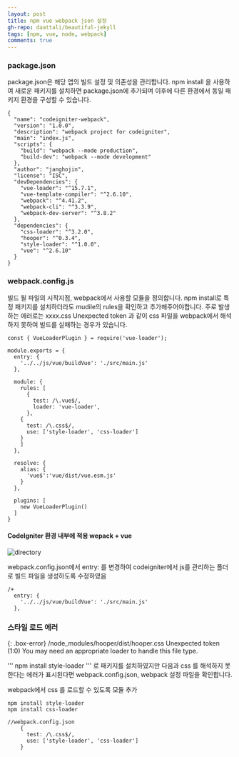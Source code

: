```yaml
---  
layout: post
title: npm vue webpack json 설정
gh-repo: daattali/beautiful-jekyll
tags: [npm, vue, node, webpack]
comments: true
---  
```


### package.json
package.json은 해당 앱의 빌드 설정 및 의존성을 관리합니다. npm install 을 사용하여 새로운 패키지를 설치하면 package.json에 추가되며 이후에 다른 환경에서 동일 패키지 환경을 구성할 수 있습니다.

~~~
{
  "name": "codeigniter-webpack",
  "version": "1.0.0",
  "description": "webpack project for codeigniter",
  "main": "index.js",
  "scripts": {
    "build": "webpack --mode production",
    "build-dev": "webpack --mode development"
  },
  "author": "janghojin",
  "license": "ISC",
  "devDependencies": {
    "vue-loader": "^15.7.1",
    "vue-template-compiler": "^2.6.10",
    "webpack": "^4.41.2",
    "webpack-cli": "^3.3.9",
    "webpack-dev-server": "^3.8.2"
  },
  "dependencies": {
    "css-loader": "^3.2.0",
    "hooper": "^0.3.4",
    "style-loader": "^1.0.0",
    "vue": "^2.6.10"
  }
}
~~~


### webpack.config.js
빌드 될 파일의 시작지점, webpack에서 사용할 모듈을 정의합니다. npm install로 특정 패키지를 설치하더라도 mudile의 rules을 확인하고 추가해주어야합니다. 주로 발생하는 에러로는 xxxx.css Unexpected token 과 같이 css 파일을 webpack에서 해석하지 못하여 빌드를 실패하는 경우가 있습니다.

~~~
const { VueLoaderPlugin } = require('vue-loader');

module.exports = {
  entry: {
    '../../js/vue/buildVue': './src/main.js'
  },

  module: {
    rules: [
      {
        test: /\.vue$/,
        loader: 'vue-loader',
      },
    {
      test: /\.css$/,
      use: ['style-loader', 'css-loader']
    }
    ]
  },

  resolve: {
    alias: {
      'vue$':'vue/dist/vue.esm.js'
    }
  },

  plugins: [
    new VueLoaderPlugin()
  ]
}
~~~


#### CodeIgniter 환경 내부에 적용 wepack + vue 

![directory](https://trello-attachments.s3.amazonaws.com/5db8f4ec38c7480da1157f2f/344x170/6945def226a7599c32d1921049a85ed6/image.png)

webpack.config.json에서 entry: 를 변경하여 codeigniter에서 js를 관리하는 폴더로 빌드 파일을 생성하도록 수정하였음

~~~
/+
  entry: {
    '../../js/vue/buildVue': './src/main.js'
  },

~~~

### 스타일 로드 에러

{: .box-error}
/node_modules/hooper/dist/hooper.css Unexpected token (1:0) You may need an appropriate loader to handle this file type.

'''
npm install style-loader
'''
로 패키지를 설치하였지만 다음과 css 를 해석하지 못한다는 에러가 표시된다면 webpack.config.json, webpack 설정 파일을 확인합니다.

webpack에서 css 를 로드할 수 있도록 모듈 추가

~~~
npm install style-loader
npm install css-loader
~~~

~~~
//webpack.config.json
    {
      test: /\.css$/,
      use: ['style-loader', 'css-loader']
    }
~~~

